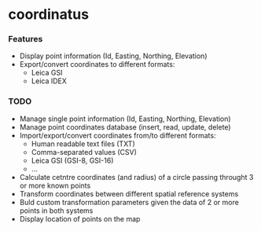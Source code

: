 # coordinatus



### Features 
- Display point information (Id, Easting, Northing, Elevation)
- Export/convert coordinates to different formats:
  - Leica GSI 
  - Leica IDEX

### TODO 
- Manage single point information (Id, Easting, Northing, Elevation)
- Manage point coordinates database (insert, read, update, delete)
- Import/export/convert coordinates from/to different formats:
  - Human readable text files (TXT)
  - Comma-separated values (CSV)
  - Leica GSI (GSI-8, GSI-16)
  - ...
- Calculate cetntre coordinates (and radius) of a circle passing throught 3 or more known points
- Transform coordinates between different spatial reference systems
- Buld custom transformation parameters given the data of 2 or more points in both systems
- Display location of points on the map
